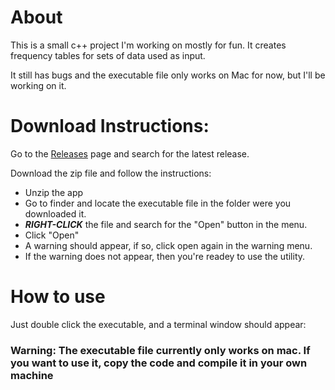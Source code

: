 # About
This is a small c++ project I'm working on mostly for fun. It creates frequency tables for sets of data used as input.

It still has bugs and the executable file only works on Mac for now, but I'll be working on it.

# Download Instructions:
Go to the [Releases](https://github.com/esMatthew/FrequencyTable/releases) page and search for the latest release. 

Download the zip file and follow the instructions:

- Unzip the app
- Go to finder and locate the executable file in the folder were you downloaded it.
- ***RIGHT-CLICK*** the file and search for the "Open" button in the menu.
- Click "Open"
- A warning should appear, if so, click open again in the warning menu.
- If the warning does not appear, then you're readey to use the utility.

# How to use

Just double click the executable, and a terminal window should appear:



### **Warning: The executable file currently only works on mac. If you want to use it, copy the code and compile it in your own machine**

